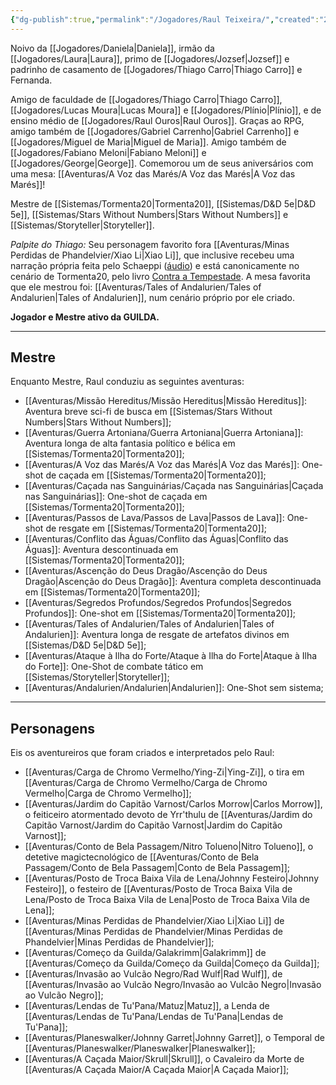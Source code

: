 ```yaml
---
{"dg-publish":true,"permalink":"/Jogadores/Raul Teixeira/","created":"2025-10-13T17:42:08.635-03:00"}
---
```


Noivo da [[Jogadores/Daniela\|Daniela]], irmão da [[Jogadores/Laura\|Laura]], primo de [[Jogadores/Jozsef\|Jozsef]] e padrinho de casamento de [[Jogadores/Thiago Carro\|Thiago Carro]] e Fernanda.

Amigo de faculdade de [[Jogadores/Thiago Carro\|Thiago Carro]], [[Jogadores/Lucas Moura\|Lucas Moura]] e [[Jogadores/Plínio\|Plínio]], e de ensino médio de [[Jogadores/Raul Ouros\|Raul Ouros]].
Graças ao RPG, amigo também de [[Jogadores/Gabriel Carrenho\|Gabriel Carrenho]] e [[Jogadores/Miguel de Maria\|Miguel de Maria]].
Amigo também de [[Jogadores/Fabiano Meloni\|Fabiano Meloni]] e [[Jogadores/George\|George]].
Comemorou um de seus aniversários com uma mesa: [[Aventuras/A Voz das Marés/A Voz das Marés\|A Voz das Marés]]!

Mestre de [[Sistemas/Tormenta20\|Tormenta20]], [[Sistemas/D&D 5e\|D&D 5e]], [[Sistemas/Stars Without Numbers\|Stars Without Numbers]] e [[Sistemas/Storyteller\|Storyteller]].

*Palpite do Thiago:* Seu personagem favorito fora [[Aventuras/Minas Perdidas de Phandelvier/Xiao Li\|Xiao Li]], que inclusive recebeu uma narração própria feita pelo Schaeppi ([áudio](https://drive.google.com/file/d/1FjmLCcTHwXyPyMaUy-qTsLRTikviWwPv/view?usp=drivesdk)) e está canonicamente no cenário de Tormenta20, pelo livro [Contra a Tempestade](https://jamboeditora.com.br/produto/contra-a-tempestade/). A mesa favorita que ele mestrou foi: [[Aventuras/Tales of Andalurien/Tales of Andalurien\|Tales of Andalurien]], num cenário próprio por ele criado.

**Jogador e Mestre ativo da GUILDA.**

---
## Mestre
Enquanto Mestre, Raul conduziu as seguintes aventuras:
- [[Aventuras/Missão Hereditus/Missão Hereditus\|Missão Hereditus]]: Aventura breve sci-fi de busca em [[Sistemas/Stars Without Numbers\|Stars Without Numbers]];
- [[Aventuras/Guerra Artoniana/Guerra Artoniana\|Guerra Artoniana]]: Aventura longa de alta fantasia político e bélica em [[Sistemas/Tormenta20\|Tormenta20]]; 
- [[Aventuras/A Voz das Marés/A Voz das Marés\|A Voz das Marés]]: One-shot de caçada em [[Sistemas/Tormenta20\|Tormenta20]]; 
- [[Aventuras/Caçada nas Sanguinárias/Caçada nas Sanguinárias\|Caçada nas Sanguinárias]]: One-shot de caçada em [[Sistemas/Tormenta20\|Tormenta20]];
- [[Aventuras/Passos de Lava/Passos de Lava\|Passos de Lava]]: One-shot de resgate em [[Sistemas/Tormenta20\|Tormenta20]];
- [[Aventuras/Conflito das Águas/Conflito das Águas\|Conflito das Águas]]: Aventura descontinuada em [[Sistemas/Tormenta20\|Tormenta20]];
- [[Aventuras/Ascenção do Deus Dragão/Ascenção do Deus Dragão\|Ascenção do Deus Dragão]]: Aventura completa descontinuada em [[Sistemas/Tormenta20\|Tormenta20]];
- [[Aventuras/Segredos Profundos/Segredos Profundos\|Segredos Profundos]]: One-shot em [[Sistemas/Tormenta20\|Tormenta20]];
- [[Aventuras/Tales of Andalurien/Tales of Andalurien\|Tales of Andalurien]]: Aventura longa de resgate de artefatos divinos em [[Sistemas/D&D 5e\|D&D 5e]];
- [[Aventuras/Ataque à Ilha do Forte/Ataque à Ilha do Forte\|Ataque à Ilha do Forte]]: One-Shot de combate tático em [[Sistemas/Storyteller\|Storyteller]];
- [[Aventuras/Andalurien/Andalurien\|Andalurien]]: One-Shot sem sistema;
---
## Personagens
Eis os aventureiros que foram criados e interpretados pelo Raul:
- [[Aventuras/Carga de Chromo Vermelho/Ying-Zi\|Ying-Zi]], o tira em [[Aventuras/Carga de Chromo Vermelho/Carga de Chromo Vermelho\|Carga de Chromo Vermelho]];
- [[Aventuras/Jardim do Capitão Varnost/Carlos Morrow\|Carlos Morrow]], o feiticeiro atormentado devoto de Yrr'thulu de [[Aventuras/Jardim do Capitão Varnost/Jardim do Capitão Varnost\|Jardim do Capitão Varnost]];
- [[Aventuras/Conto de Bela Passagem/Nitro Tolueno\|Nitro Tolueno]], o detetive magictecnológico de [[Aventuras/Conto de Bela Passagem/Conto de Bela Passagem\|Conto de Bela Passagem]];
- [[Aventuras/Posto de Troca Baixa Vila de Lena/Johnny Festeiro\|Johnny Festeiro]], o festeiro de [[Aventuras/Posto de Troca Baixa Vila de Lena/Posto de Troca Baixa Vila de Lena\|Posto de Troca Baixa Vila de Lena]];
- [[Aventuras/Minas Perdidas de Phandelvier/Xiao Li\|Xiao Li]] de [[Aventuras/Minas Perdidas de Phandelvier/Minas Perdidas de Phandelvier\|Minas Perdidas de Phandelvier]];
- [[Aventuras/Começo da Guilda/Galakrimm\|Galakrimm]] de [[Aventuras/Começo da Guilda/Começo da Guilda\|Começo da Guilda]];
- [[Aventuras/Invasão ao Vulcão Negro/Rad Wulf\|Rad Wulf]], de [[Aventuras/Invasão ao Vulcão Negro/Invasão ao Vulcão Negro\|Invasão ao Vulcão Negro]];
- [[Aventuras/Lendas de Tu'Pana/Matuz\|Matuz]], a Lenda de [[Aventuras/Lendas de Tu'Pana/Lendas de Tu'Pana\|Lendas de Tu'Pana]];
- [[Aventuras/Planeswalker/Johnny Garret\|Johnny Garret]], o Temporal de [[Aventuras/Planeswalker/Planeswalker\|Planeswalker]];
- [[Aventuras/A Caçada Maior/Skrull\|Skrull]], o Cavaleiro da Morte de [[Aventuras/A Caçada Maior/A Caçada Maior\|A Caçada Maior]];